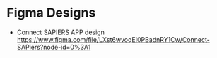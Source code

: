 # Figma Designs
- Connect SAPIERS APP design https://www.figma.com/file/LXst6wvoqEI0PBadnRY1Cw/Connect-SAPiers?node-id=0%3A1
